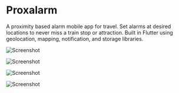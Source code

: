 # Proxalarm

A proximity based alarm mobile app for travel. Set alarms at desired locations to never miss a train stop or attraction.
Built in Flutter using geolocation, mapping, notification, and storage libraries.

![Screenshot](documentation/x4LaTmy1JM.png)

![Screenshot](documentation/hpsneGYIwG.png)

![Screenshot](documentation/28kyDS7Pfs.png)


![Screenshot](documentation/oEG7QShjMM.png)

